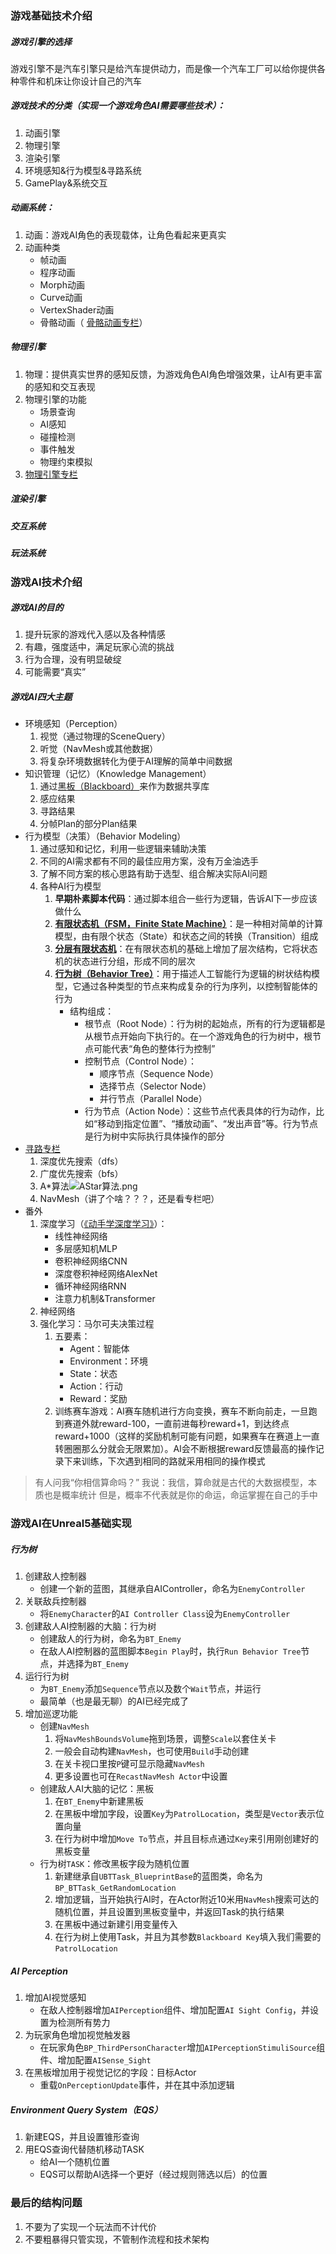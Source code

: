 ### 游戏基础技术介绍
##### 游戏引擎的选择
游戏引擎不是汽车引擎只是给汽车提供动力，而是像一个汽车工厂可以给你提供各种零件和机床让你设计自己的汽车
##### 游戏技术的分类（实现一个游戏角色AI需要哪些技术）：
1. 动画引擎
2. 物理引擎
3. 渲染引擎
4. 环境感知&行为模型&寻路系统
5. GamePlay&系统交互
##### 动画系统：
1. 动画：游戏AI角色的表现载体，让角色看起来更真实
2. 动画种类
	-  帧动画
	-  程序动画
	-  Morph动画
	-  Curve动画
	-  VertexShader动画
	- 骨骼动画（ [骨骼动画专栏](https://zhuanlan.zhihu.com/p/462945444)）
##### 物理引擎
1. 物理：提供真实世界的感知反馈，为游戏角色AI角色增强效果，让AI有更丰富的感知和交互表现
2. 物理引擎的功能
	- 场景查询
	- AI感知
	- 碰撞检测
	- 事件触发
	- 物理约束模拟
3. [物理引擎专栏](https://zhuanlan.zhihu.com/p/660201778)
##### 渲染引擎
##### 交互系统
##### 玩法系统
### 游戏AI技术介绍
##### 游戏AI的目的
1. 提升玩家的游戏代入感以及各种情感
2. 有趣，强度适中，满足玩家心流的挑战
3. 行为合理，没有明显破绽
4. 可能需要“真实”
##### 游戏AI四大主题
- 环境感知（Perception）
	1. 视觉（通过物理的SceneQuery）
	2. 听觉（NavMesh或其他数据）
	3. 将复杂环境数据转化为便于AI理解的简单中间数据
- 知识管理（记忆）（Knowledge Management）
	1. 通过[黑板（Blackboard）](https://www.cnblogs.com/KillerAery/p/10054558.html)来作为数据共享库
	2. 感应结果
	3. 寻路结果
	4. 分帧Plan的部分Plan结果
- 行为模型（决策）（Behavior Modeling）
	1. 通过感知和记忆，利用一些逻辑来辅助决策
	2. 不同的AI需求都有不同的最佳应用方案，没有万金油选手
	3. 了解不同方案的核心思路有助于选型、组合解决实际AI问题
	4. 各种AI行为模型
		1. **早期朴素脚本代码**：通过脚本组合一些行为逻辑，告诉AI下一步应该做什么
		2. [**有限状态机（FSM，Finite State Machine）**](https://blog.csdn.net/liqiangeastsun/article/details/118932263)：是一种相对简单的计算模型，由有限个状态（State）和状态之间的转换（Transition）组成
		3. [**分层有限状态机**](https://zhuanlan.zhihu.com/p/558422986)：在有限状态机的基础上增加了层次结构，它将状态机的状态进行分组，形成不同的层次
		4. [**行为树（Behavior Tree）**](https://blog.csdn.net/JeSuisDavid/article/details/139619212)：用于描述人工智能行为逻辑的树状结构模型，它通过各种类型的节点来构成复杂的行为序列，以控制智能体的行为
			- 结构组成：
				- 根节点（Root Node）：行为树的起始点，所有的行为逻辑都是从根节点开始向下执行的。在一个游戏角色的行为树中，根节点可能代表“角色的整体行为控制”
				- 控制节点（Control Node）：
					- 顺序节点（Sequence Node）
					- 选择节点（Selector Node）
					- 并行节点（Parallel Node）
				- 行为节点（Action Node）：这些节点代表具体的行为动作，比如“移动到指定位置”、“播放动画”、“发出声音”等。行为节点是行为树中实际执行具体操作的部分
- [寻路专栏](https://zhuanlan.zhihu.com/p/656641483)
	1. 深度优先搜索（dfs）
	2. 广度优先搜索（bfs）
	3. A\*算法![AStar算法.png](./Pictures/AStar算法.png)
	4. NavMesh（讲了个啥？？？，还是看专栏吧）
- 番外
	1. 深度学习（[《动手学深度学习》](https://zh.d2l.ai/)）：
		- 线性神经网络
		- 多层感知机MLP
		- 卷积神经网络CNN
		- 深度卷积神经网络AlexNet
		- 循环神经网络RNN
		- 注意力机制&Transformer
	2. 神经网络
	3. 强化学习：马尔可夫决策过程
		1. 五要素：
			- Agent：智能体
			- Environment：环境
			- State：状态
			- Action：行动
			- Reward：奖励
		1. 训练赛车游戏：AI赛车随机进行方向变换，赛车不断向前走，一旦跑到赛道外就reward-100，一直前进每秒reward+1，到达终点reward+1000（这样的奖励机制可能有问题，如果赛车在赛道上一直转圈圈那么分就会无限累加）。AI会不断根据reward反馈最高的操作记录下来训练，下次遇到相同的路就采用相同的操作模式

> 有人问我“你相信算命吗？”
> 我说：我信，算命就是古代的大数据模型，本质也是概率统计
> 但是，概率不代表就是你的命运，命运掌握在自己的手中
### 游戏AI在Unreal5基础实现
##### 行为树
1. 创建敌人控制器
	- 创建一个新的蓝图，其继承自AIController，命名为`EnemyController`
2. 关联敌兵控制器
	- 将`EnemyCharacter`的`AI Controller Class`设为`EnemyController`
3. 创建敌人AI控制器的大脑：行为树
	- 创建敌人的行为树，命名为`BT_Enemy`
	- 在敌人AI控制器的蓝图脚本`Begin Play`时，执行`Run Behavior Tree`节点，并选择为`BT_Enemy`
4. 运行行为树
	- 为`BT_Enemy`添加`Sequence`节点以及数个`Wait`节点，并运行
	- 最简单（也是最无聊）的AI已经完成了
5. 增加巡逻功能
	- 创建`NavMesh`
		1. 将`NavMeshBoundsVolume`拖到场景，调整`Scale`以套住关卡
		2. 一般会自动构建`NavMesh`，也可使用`Build`手动创建
		3. 在关卡视口里按`P`键可显示隐藏`NavMesh`
		4. 更多设置也可在`RecastNavMesh Actor`中设置
	- 创建敌人AI大脑的记忆：黑板
		1. 在`BT_Enemy`中新建黑板
		2. 在黑板中增加字段，设置`Key`为`PatrolLocation`，类型是`Vector`表示位置向量
		3. 在行为树中增加`Move To`节点，并且目标点通过`Key`来引用刚创建好的黑板变量
	- 行为树`TASK`：修改黑板字段为随机位置
		1. 新建继承自`UBTTask_BlueprintBase`的蓝图类，命名为`BP_BTTask_GetRandomLocation`
		2. 增加逻辑，当开始执行AI时，在Actor附近10米用`NavMesh`搜索可达的随机位置，并且设置到黑板变量中，并返回Task的执行结果
		3. 在黑板中通过新建引用变量传入
		4. 在行为树上使用Task，并且为其参数`Blackboard Key`填入我们需要的`PatrolLocation`
##### AI Perception
1. 增加AI视觉感知
	- 在敌人控制器增加`AIPerception`组件、增加配置`AI Sight Config`，并设置为检测所有势力
2. 为玩家角色增加视觉触发器
	- 在玩家角色`BP_ThirdPersonCharacter`增加`AIPerceptionStimuliSource`组件、增加配置`AISense_Sight`
3. 在黑板增加用于视觉记忆的字段：目标Actor
	- 重载`OnPerceptionUpdate`事件，并在其中添加逻辑
##### Environment Query System（EQS）
1. 新建EQS，并且设置锥形查询
2. 用EQS查询代替随机移动TASK
	- 给AI一个随机位置
	- EQS可以帮助AI选择一个更好（经过规则筛选以后）的位置
### 最后的结构问题
1. 不要为了实现一个玩法而不计代价
2. 不要粗暴得只管实现，不管制作流程和技术架构